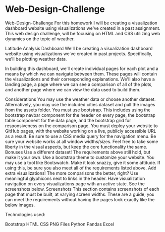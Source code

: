 # Web-Design-Challenge
Web-Design-Challenge
For this homework I will be creating a visualization dashboard website using visualizations we've created in a past assignment.
This web design challenge, will be focusing on HTML and CSS utilizing web dynamics on the topic of weather.

Latitude Analysis Dashboard
We'll be creating a visualization dashboard website using visualizations we've created in past projects. Specifically, we'll be plotting weather data.

In building this dashboard, we'll create individual pages for each plot and a means by which we can navigate between them. These pages will contain the visualizations and their corresponding explanations. We'll also have a landing page, a page where we can see a comparison of all of the plots, and another page where we can view the data used to build them.

Considerations
You may use the weather data or choose another dataset. Alternatively, you may use the included cities dataset and pull the images from the assets folder.
You must use bootstrap. This includes using the bootstrap navbar component for the header on every page, the bootstrap table component for the data page, and the bootstrap grid for responsiveness on the comparison page.
You must deploy your website to GitHub pages, with the website working on a live, publicly accessible URL as a result.
Be sure to use a CSS media query for the navigation menu.
Be sure your website works at all window widths/sizes.
Feel free to take some liberty in the visual aspects, but keep the core functionality the same.
Bonuses
Use a different dataset! The requirements above still hold, but make it your own.
Use a bootstrap theme to customize your website. You may use a tool like Bootswatch. Make it look snazzy, give it some attitude. If using this, be sure you also meet all of the requirements listed above.
Add extra visualizations! The more comparisons the better, right?
Use meaningful glyphicons next to links in the header.
Have visualization navigation on every visualizations page with an active state. See the screenshots below.
Screenshots
This section contains screenshots of each page that must be built, at varying screen widths. These are a guide; you can meet the requirements without having the pages look exactly like the below images.

Technologies used:

Bootstrap
HTML
CSS
PNG Files
Python
Pandas
Excel
